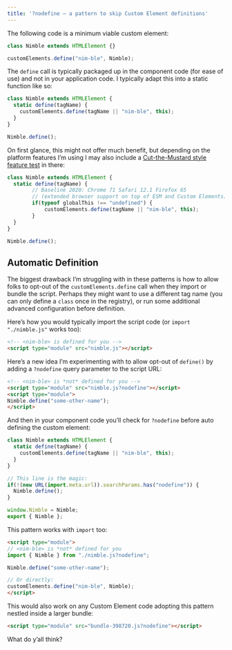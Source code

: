 ```yaml
---
title: '?nodefine — a pattern to skip Custom Element definitions'
---
```

The following code is a minimum viable custom element:

```js
class Nimble extends HTMLElement {}

customElements.define("nim-ble", Nimble);
```

The `define` call is typically packaged up in the component code (for ease of use) and not in your application code. I typically adapt this into a static function like so:

```js
class Nimble extends HTMLElement {
  static define(tagName) {
    customElements.define(tagName || "nim-ble", this);
  }
}

Nimble.define();
```

On first glance, this might not offer much benefit, but depending on the platform features I’m using I may also include a [Cut-the-Mustard style feature test](https://responsivenews.co.uk/post/18948466399/cutting-the-mustard) in there:

```js
class Nimble extends HTMLElement {
  static define(tagName) {
		// Baseline 2020: Chrome 71 Safari 12.1 Firefox 65
		// (extended browser support on top of ESM and Custom Elements)
		if(typeof globalThis !== "undefined") {
			customElements.define(tagName || "nim-ble", this);
		}
  }
}

Nimble.define();
```

## Automatic Definition

The biggest drawback I’m struggling with in these patterns is how to allow folks to opt-out of the `customElements.define` call when they import or bundle the script. Perhaps they might want to use a different tag name (you can only define a `class` once in the registry), or run some additional advanced configuration before definition.

Here’s how you would typically import the script code (or `import "./nimble.js"` works too):

```html
<!-- <nim-ble> is defined for you -->
<script type="module" src="nimble.js"></script>
```

Here’s a new idea I’m experimenting with to allow opt-out of `define()` by adding a `?nodefine` query parameter to the script URL:

```html
<!-- <nim-ble> is *not* defined for you -->
<script type="module" src="nimble.js?nodefine"></script>
<script type="module">
Nimble.define("some-other-name");
</script>
```

And then in your component code you’ll check for `?nodefine` before auto defining the custom element:

```js
class Nimble extends HTMLElement {
  static define(tagName) {
    customElements.define(tagName || "nim-ble", this);
  }
}

// This line is the magic:
if(!(new URL(import.meta.url)).searchParams.has("nodefine")) {
  Nimble.define();
}

window.Nimble = Nimble;
export { Nimble };
```

This pattern works with `import` too:

```html
<script type="module">
// <nim-ble> is *not* defined for you
import { Nimble } from "./nimble.js?nodefine";

Nimble.define("some-other-name");

// Or directly:
customElements.define("nim-ble", Nimble);
</script>
```

This would also work on any Custom Element code adopting this pattern nestled inside a larger bundle:

```html
<script type="module" src="bundle-398720.js?nodefine"></script>
```

What do y’all think?